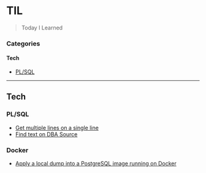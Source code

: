 # TIL

> Today I Learned

### Categories

#### Tech

* [PL/SQL](#plsql)

---

## Tech

### PL/SQL

- [Get multiple lines on a single line](plsql/multiple-lines.md)
- [Find text on DBA Source](plsql/find-dba-source.md)

### Docker

- [Apply a local dump into a PostgreSQL image running on Docker](docker/pg_restore.md)
